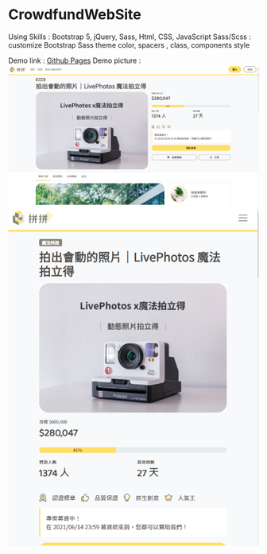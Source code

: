 # CrowdfundWebSite
Using Skills : Bootstrap 5, jQuery, Sass, Html, CSS, JavaScript
Sass/Scss : customize Bootstrap Sass theme color, spacers , class, components style

Demo link : [Github Pages](https://alan9130314.github.io/CrowdfundWebSite/)
Demo picture : 
![Alt text](/demo(desktop).png)
![Alt text](/demo(mobile).png)
